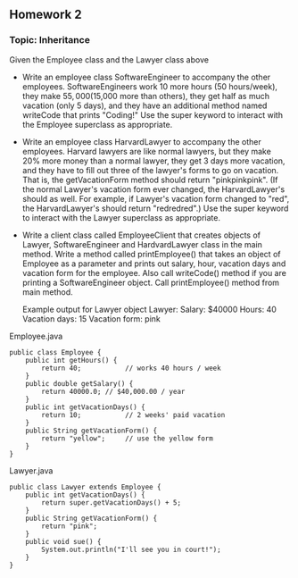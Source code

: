 ## Homework 2
### Topic: Inheritance

Given the Employee class and the Lawyer class above
* Write an employee class SoftwareEngineer to accompany the other employees. SoftwareEngineers work 10 more hours (50 hours/week), they make $55,000 ($15,000 more than others), they get half as much vacation (only 5 days), and they have an additional method named writeCode that prints "Coding!" Use the super keyword to interact with the Employee superclass as appropriate.
* Write an employee class HarvardLawyer to accompany the other employees. Harvard lawyers are like normal lawyers, but they make 20% more money than a normal lawyer, they get 3 days more vacation, and they have to fill out three of the lawyer's forms to go on vacation. That is, the getVacationForm method should return "pinkpinkpink". (If the normal Lawyer's vacation form ever changed, the HarvardLawyer's should as well. For example, if Lawyer's vacation form changed to "red", the HarvardLawyer's should return "redredred".) Use the super keyword to interact with the Lawyer superclass as appropriate.
* Write a client class called EmployeeClient that creates objects of Lawyer, SoftwareEngineer and HardvardLawyer class in the main method. Write a method called printEmployee() that takes an object of Employee as a parameter and prints out salary, hour, vacation days and vacation form for the employee. Also call writeCode() method if you are printing a SoftwareEngineer object. Call printEmployee() method from main method.

	Example output for Lawyer object
	Lawyer:
	Salary: $40000 Hours: 40
	Vacation days: 15 Vacation form: pink

Employee.java

	public class Employee {
    	public int getHours() {	
        	return 40;           // works 40 hours / week	
		}
		public double getSalary() {	
			return 40000.0; // $40,000.00 / year	
		}	
		public int getVacationDays() {
			return 10;           // 2 weeks' paid vacation	
		}	
		public String getVacationForm() {	
			return "yellow";     // use the yellow form
		} 
	}
	



Lawyer.java

	public class Lawyer extends Employee {
		public int getVacationDays() {
			return super.getVacationDays() + 5; 
		}
		public String getVacationForm() {
			return "pink";
		}
		public void sue() {
			System.out.println("I'll see you in court!");
		}
	}



